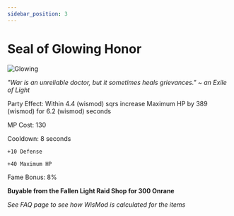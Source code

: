 ```yaml
---
sidebar_position: 3
---
```


# Seal of Glowing Honor

![Glowing](https://vwiki.valorserver.com/api/item/picture/seal%20of%20glowing%20honor)

<i>"War is an unreliable doctor, but it sometimes heals grievances." ~ an Exile of Light</i>

Party Effect: Within 4.4 (wismod) sqrs increase Maximum HP by 389 (wismod) for 6.2 (wismod) seconds

MP Cost: 130

Cooldown: 8 seconds

    +10 Defense
    
    +40 Maximum HP

Fame Bonus: 8%

**Buyable from the Fallen Light Raid Shop for 300 Onrane**

*See FAQ page to see how WisMod is calculated for the items*
